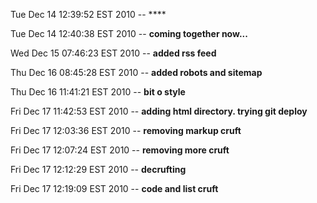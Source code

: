 Tue Dec 14 12:39:52 EST 2010 --    ****

Tue Dec 14 12:40:38 EST 2010 --    **coming together now...**

Wed Dec 15 07:46:23 EST 2010 --    **added rss feed**

Thu Dec 16 08:45:28 EST 2010 --    **added robots and sitemap**

Thu Dec 16 11:41:21 EST 2010 --    **bit o style**

Fri Dec 17 11:42:53 EST 2010 --    **adding html directory.  trying git deploy**

Fri Dec 17 12:03:36 EST 2010 --    **removing markup cruft**

Fri Dec 17 12:07:24 EST 2010 --    **removing more cruft**

Fri Dec 17 12:12:29 EST 2010 --    **decrufting**

Fri Dec 17 12:19:09 EST 2010 --    **code and list cruft**

